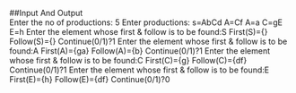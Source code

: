 ##Input And Output
<br>
Enter the no of productions:
5
Enter productions:
s=AbCd
A=Cf
A=a
C=gE
E=h
Enter the element whose first & follow is to be found:S
First(S)={}
Follow(S)={}
Continue(0/1)?1
Enter the element whose first & follow is to be found:A
First(A)={ga}
Follow(A)={b}
Continue(0/1)?1
Enter the element whose first & follow is to be found:C
First(C)={g}
Follow(C)={df}
Continue(0/1)?1
Enter the element whose first & follow is to be found:E
First(E)={h}
Follow(E)={df}
Continue(0/1)?0
